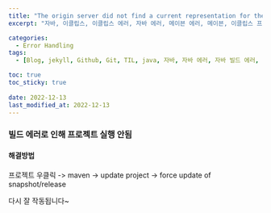 ```yaml
---
title: "The origin server did not find a current representation for the target resource or is not willing to disclose that one exists"
excerpt: "자바, 이클립스, 이클립스 에러, 자바 에러, 메이븐 에러, 메이븐, 이클립스 프로젝트 빌드, 이클립스 프로젝트 빌드 에러, The origin server did not find a current representation for the target resource or is not willing to disclose that one exists"

categories:
  - Error Handling
tags:
  - [Blog, jekyll, Github, Git, TIL, java, 자바, 자바 에러, 자바 빌드 에러, 자바 프로젝트 빌드 에러, 자바 프로젝트 빌드]

toc: true
toc_sticky: true
 
date: 2022-12-13
last_modified_at: 2022-12-13
---
```

### 빌드 에러로 인해 프로젝트 실행 안됨

#### 해결방법

프로젝트 우클릭 -> maven -> update project -> force update of snapshot/release

다시 잘 작동됩니다~